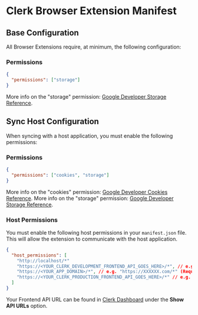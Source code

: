 # Clerk Browser Extension Manifest

## Base Configuration

All Browser Extensions require, at minimum, the following configuration:

### Permissions

```json
{
  "permissions": ["storage"]
}
```

More info on the "storage" permission: [Google Developer Storage Reference](https://developer.chrome.com/docs/extensions/reference/storage/).

## Sync Host Configuration

When syncing with a host application, you must enable the following permissions:

### Permissions

```json
{
  "permissions": ["cookies", "storage"]
}
```

More info on the "cookies" permission: [Google Developer Cookies Reference](https://developer.chrome.com/docs/extensions/reference/cookies/).
More info on the "storage" permission: [Google Developer Storage Reference](https://developer.chrome.com/docs/extensions/reference/storage/).

### Host Permissions

You must enable the following host permissions in your `manifest.json` file. This will allow the extension to communicate with the host application.

```json
{
  "host_permissions": [
    "http://localhost/*"
    "https://<YOUR_CLERK_DEVELOPMENT_FRONTEND_API_GOES_HERE>/*", // e.g. "https://XXXXXXX.clerk.accounts.dev/*"
    "https://<YOUR_APP_DOMAIN>/*", // e.g. "https://XXXXXX.com/*" (Required when in production)
    "https://<YOUR_CLERK_PRODUCTION_FRONTEND_API_GOES_HERE>/*" // e.g. "https://clerk.XXXXXX.com/*" (Required when in production)
  ]
}
```

Your Frontend API URL can be found in [Clerk Dashboard](https://dashboard.clerk.com/last-active?path=api-keys) under the **Show API URLs** option.
